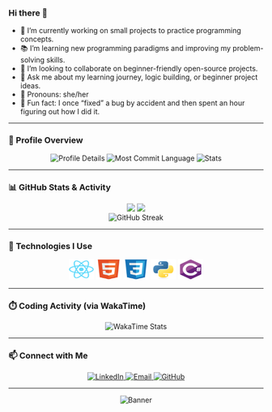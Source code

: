 ### Hi there 👋

- 🌱 I’m currently working on small projects to practice programming concepts.  
- 📚 I’m learning new programming paradigms and improving my problem-solving skills.  
- 🤝 I’m looking to collaborate on beginner-friendly open-source projects.  
- 💬 Ask me about my learning journey, logic building, or beginner project ideas.  
- 🌟 Pronouns: she/her  
- 🎉 Fun fact: I once “fixed” a bug by accident and then spent an hour figuring out how I did it.

---

### 🌟 Profile Overview

<div align="center">
  <img src="https://github-profile-summary-cards.vercel.app/api/cards/profile-details?username=JoyceCabral-cloud&theme=dracula" alt="Profile Details" />
  <img src="https://github-profile-summary-cards.vercel.app/api/cards/most-commit-language?username=JoyceCabral-cloud&theme=dracula" alt="Most Commit Language" />
  <img src="https://github-profile-summary-cards.vercel.app/api/cards/stats?username=JoyceCabral-cloud&theme=dracula" alt="Stats" />
</div>

---

### 📊 GitHub Stats & Activity

<div align="center">
  <img height="180em" src="https://github-readme-stats.vercel.app/api?username=JoyceCabral-cloud&show_icons=true&theme=dracula&include_all_commits=true&count_private=true"/>
  <img height="180em" src="https://github-readme-stats.vercel.app/api/top-langs/?username=JoyceCabral-cloud&layout=compact&langs_count=16&theme=dracula"/>
</div>

<div align="center">
  <img src="https://github-readme-streak-stats.herokuapp.com/?user=JoyceCabral-cloud&theme=dracula" alt="GitHub Streak" />
</div>

---

### 🚀 Technologies I Use

<div align="center">
  <img alt="React" height="40" width="50" src="https://raw.githubusercontent.com/devicons/devicon/master/icons/react/react-original.svg" />
  <img alt="HTML5" height="40" width="50" src="https://raw.githubusercontent.com/devicons/devicon/master/icons/html5/html5-original.svg" />
  <img alt="CSS3" height="40" width="50" src="https://raw.githubusercontent.com/devicons/devicon/master/icons/css3/css3-original.svg" />
  <img alt="Python" height="40" width="50" src="https://raw.githubusercontent.com/devicons/devicon/master/icons/python/python-original.svg" />
  <img alt="C#" height="40" width="50" src="https://raw.githubusercontent.com/devicons/devicon/master/icons/csharp/csharp-original.svg" />
</div>

---

### ⏱️ Coding Activity (via WakaTime)

<div align="center">
  <img src="https://github-readme-stats.vercel.app/api/wakatime?username=JoyceCabral-cloud&theme=dracula" alt="WakaTime Stats" />
</div>

---

### 📫 Connect with Me

<p align="center">
  <a href="https://www.linkedin.com/in/joyce-cabral-8b9058331/">
    <img src="https://img.shields.io/badge/LinkedIn-0A66C2?style=for-the-badge&logo=linkedin&logoColor=white" alt="LinkedIn" />
  </a>
  <a href="mailto:joycemayara.cabral@email.com">
    <img src="https://img.shields.io/badge/Email-D14836?style=for-the-badge&logo=gmail&logoColor=white" alt="Email" />
  </a>
  <a href="https://github.com/JoyceCabral-cloud">
    <img src="https://img.shields.io/badge/GitHub-181717?style=for-the-badge&logo=github&logoColor=white" alt="GitHub" />
  </a>
</p>

---

<div align="center">
  <img src="https://dummyimage.com/1200x250/1e1e2e/f8f8f2&text=Bem-vinda(o)+ao+meu+GitHub!+💻🚀" alt="Banner" />
</div>




<!--
Se quiser recolocar a snake depois, descomente este bloco e garanta que os arquivos existem no branch 'output':
<div align="center">
  <img src="https://github.com/JoyceCabral-cloud/JoyceCabral-cloud/raw/output/github-contribution-grid-snake.svg#gh-light-mode-only" alt="Snake animation (light)" />
  <img src="https://github.com/JoyceCabral-cloud/JoyceCabral-cloud/raw/output/github-contribution-grid-snake-dark.svg#gh-dark-mode-only" alt="Snake animation (dark)" />
</div>
-->


